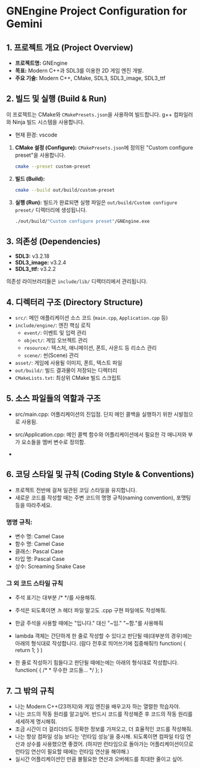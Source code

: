 # GNEngine Project Configuration for Gemini

## 1. 프로젝트 개요 (Project Overview)

- **프로젝트명:** GNEngine
- **목표:** Modern C++과 SDL3를 이용한 2D 게임 엔진 개발.
- **주요 기술:** Modern C++, CMake, SDL3, SDL3_image, SDL3_ttf

## 2. 빌드 및 실행 (Build & Run)

이 프로젝트는 CMake와 `CMakePresets.json`을 사용하여 빌드합니다. g++ 컴파일러와 Ninja 빌드 시스템을 사용합니다.
- 현재 환경: vscode

1.  **CMake 설정 (Configure):**
    `CMakePresets.json`에 정의된 "Custom configure preset"을 사용합니다.
    ```bash
    cmake --preset custom-preset
    ```

2.  **빌드 (Build):**
    ```bash
    cmake --build out/build/custom-preset
    ```

3.  **실행 (Run):**
    빌드가 완료되면 실행 파일은 `out/build/Custom configure preset/` 디렉터리에 생성됩니다.
    ```bash
    ./out/build/"Custom configure preset"/GNEngine.exe
    ```

## 3. 의존성 (Dependencies)

- **SDL3:** v3.2.18
- **SDL3_image:** v3.2.4
- **SDL3_ttf:** v3.2.2      

의존성 라이브러리들은 `include/lib/` 디렉터리에서 관리됩니다.

## 4. 디렉터리 구조 (Directory Structure)

- `src/`: 메인 애플리케이션 소스 코드 (`main.cpp`, `Application.cpp` 등)
- `include/engine/`: 엔진 핵심 로직
    - `event/`: 이벤트 및 입력 관리
    - `object/`: 게임 오브젝트 관리
    - `resource/`: 텍스처, 애니메이션, 폰트, 사운드 등 리소스 관리
    - `scene/`: 씬(Scene) 관리
- `asset/`: 게임에 사용될 이미지, 폰트, 텍스트 파일
- `out/build/`: 빌드 결과물이 저장되는 디렉터리
- `CMakeLists.txt`: 최상위 CMake 빌드 스크립트

<!-- ## 5. 테스트 (Testing)

 - 현재 설정된 테스트 프레임워크나 명령어가 없습니다.
- 테스트를 추가할 경우, 실행 방법과 절차를 여기에 명시해 주세요.
  (예: `ctest --preset <preset-name>`) 
- 없음. -->

## 5. 소스 파일들의 역할과 구조
- src/main.cpp: 어플리케이션의 진입점. 단지 메인 콜백을 실행하기 위한 시발점으로 사용됨.
- src/Application.cpp: 메인 콜백 함수와 어플리케이션에서 필요한 각 매니저와 부가 요소들을 멤버 변수로 정의함.


- 



## 6. 코딩 스타일 및 규칙 (Coding Style & Conventions)

- 프로젝트 전반에 걸쳐 일관된 코딩 스타일을 유지합니다.
- 새로운 코드를 작성할 때는 주변 코드의 명명 규칙(naming convention), 포맷팅 등을 따라주세요.

### 명명 규칙:
- 변수 명: Camel Case 
- 함수 명: Camel Case
- 클래스: Pascal Case
- 타입 명: Pascal Case
- 상수: Screaming Snake Case

### 그 외 코드 스타일 규칙
- 주석 표기는 대부분 /* */를 사용해줘.
- 주석은 되도록이면 .h 헤더 파일 말고도 .cpp 구현 파일에도 작성해줘.
- 한글 주석을 사용할 때에는 "입니다." 대신 "~임." "~함."를 사용해줘
- lambda 객체는 간단하게 한 줄로 작성할 수 있다고 판단될 때(대부분의 경우)에는 아래의 형식대로 작성합니다. (람다 전후로 띄어쓰기에 집중해줘!!)
    function( []() { return 1; } )

- 한 줄로 작성하기 힘들다고 판단될 때에는에는 아래의 형식대로 작성합니다.
    function( []() {
        /* 
         * 무수한 코드들...
        */
    }; )

## 7. 그 밖의 규칙
- 나는 Modern C++(23까지)와 게임 엔진을 배우고자 하는 열렬한 학습자야.
- 나는 코드의 작동 원리를 알고싶어. 반드시 코드를 작성해준 후 코드의 작동 원리를 세세하게 명시해줘.
- 조금 시간이 더 걸리더라도 정확한 정보를 가져오고, 더 효율적인 코드를 작성해줘.
- 나는 항상 컴파일 성능 보다는 '런타임 성능'을 중시해. 되도록이면 컴파일 타임 연산과 상수를 사용했으면 좋겠어. (하지만 런타임으로 돌아가는 어플리케이션이므로 런타임 연산이 필요할 때에는 런타임 연산을 해야해.)
- 실시간 어플리케이션인 만큼 불필요한 연산과 오버헤드를 최대한 줄이고 싶어.